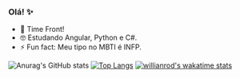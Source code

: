 ### Olá! ✨

- 🔭 Time Front!
- 🤓 Estudando Angular, Python e C#.
- ⚡ Fun fact: Meu tipo no MBTI é INFP.

![Anurag's GitHub stats](https://github-readme-stats.vercel.app/api?username=LeticiaTP&show_icons=true&theme=nightowl)
[![Top Langs](https://github-readme-stats.vercel.app/api/top-langs/?username=LeticiaTP&show_icons=true&theme=nightowl&layout=compact)](https://github.com/anuraghazra/github-readme-stats)
[![willianrod's wakatime stats](https://github-readme-stats.vercel.app/api/wakatime?username=LeticiaTP&theme=nightowl&layout=compact)](https://github.com/anuraghazra/github-readme-stats)

